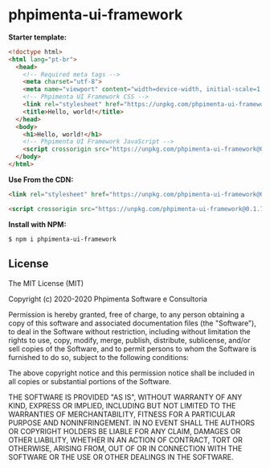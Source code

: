 # phpimenta-ui-framework

**Starter template:**

```html
<!doctype html>
<html lang="pt-br">
  <head>
    <!-- Required meta tags -->
    <meta charset="utf-8">
    <meta name="viewport" content="width=device-width, initial-scale=1, shrink-to-fit=no">
    <!-- Phpimenta UI Framework CSS -->
    <link rel="stylesheet" href="https://unpkg.com/phpimenta-ui-framework@0.1.7/dist/css/phpimenta-ui.min.css" crossorigin>
    <title>Hello, world!</title>
  </head>
  <body>
    <h1>Hello, world!</h1>
    <!-- Phpimenta UI Framework JavaScript -->
    <script crossorigin src="https://unpkg.com/phpimenta-ui-framework@0.1.7/dist/js/phpimenta-ui.min.js"></script>
  </body>
</html>
```

**Use From the CDN:**

```html
<link rel="stylesheet" href="https://unpkg.com/phpimenta-ui-framework@0.1.7/dist/css/phpimenta-ui.min.css" crossorigin>
```

```html
<script crossorigin src="https://unpkg.com/phpimenta-ui-framework@0.1.7/dist/js/phpimenta-ui.min.js"></script>
```

**Install with NPM:**

```shell
$ npm i phpimenta-ui-framework
```

License
-------

The MIT License (MIT)

Copyright (c) 2020-2020 Phpimenta Software e Consultoria

Permission is hereby granted, free of charge, to any person obtaining a copy of this software and associated documentation files (the "Software"), to deal in the Software without restriction, including without limitation the rights to use, copy, modify, merge, publish, distribute, sublicense, and/or sell copies of the Software, and to permit persons to whom the Software is furnished to do so, subject to the following conditions:

The above copyright notice and this permission notice shall be included in all copies or substantial portions of the Software.

THE SOFTWARE IS PROVIDED "AS IS", WITHOUT WARRANTY OF ANY KIND, EXPRESS OR IMPLIED, INCLUDING BUT NOT LIMITED TO THE WARRANTIES OF MERCHANTABILITY, FITNESS FOR A PARTICULAR PURPOSE AND NONINFRINGEMENT. IN NO EVENT SHALL THE AUTHORS OR COPYRIGHT HOLDERS BE LIABLE FOR ANY CLAIM, DAMAGES OR OTHER LIABILITY, WHETHER IN AN ACTION OF CONTRACT, TORT OR OTHERWISE, ARISING FROM, OUT OF OR IN CONNECTION WITH THE SOFTWARE OR THE USE OR OTHER DEALINGS IN THE SOFTWARE.
